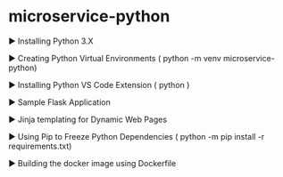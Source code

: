 # microservice-python
► Installing Python 3.X

► Creating Python Virtual Environments ( python -m venv microservice-python)

► Installing Python VS Code Extension ( python )

► Sample Flask Application

► Jinja templating for Dynamic Web Pages

► Using Pip to Freeze Python Dependencies ( python -m pip install -r requirements.txt)

► Building the docker image using Dockerfile 
